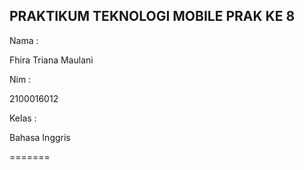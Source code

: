 ## PRAKTIKUM TEKNOLOGI MOBILE PRAK KE 8
Nama :

Fhira Triana Maulani

Nim :

2100016012

Kelas :

Bahasa Inggris

=======
